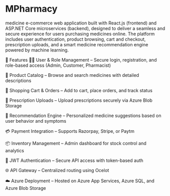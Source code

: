 # MPharmacy
medicine e-commerce web application built with React.js (frontend) and ASP.NET Core microservices (backend), designed to deliver a seamless and secure experience for users purchasing medicines online. The platform includes user authentication, product browsing, cart and checkout, prescription uploads, and a smart medicine recommendation engine powered by machine learning.

🚀 Features
🧑‍⚕️ User & Role Management – Secure login, registration, and role-based access (Admin, Customer, Pharmacist)

💊 Product Catalog – Browse and search medicines with detailed descriptions

🛒 Shopping Cart & Orders – Add to cart, place orders, and track status

📄 Prescription Uploads – Upload prescriptions securely via Azure Blob Storage

🧠 Recommendation Engine – Personalized medicine suggestions based on user behavior and symptoms

💳 Payment Integration – Supports Razorpay, Stripe, or Paytm

📦 Inventory Management – Admin dashboard for stock control and analytics

🔐 JWT Authentication – Secure API access with token-based auth

🌐 API Gateway – Centralized routing using Ocelot

☁️ Azure Deployment – Hosted on Azure App Services, Azure SQL, and Azure Blob Storage


